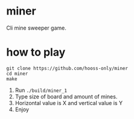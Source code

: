 # miner
Cli mine sweeper game.

# how to play
```
git clone https://github.com/hooss-only/miner
cd miner
make
```

1. Run `./build/miner_1`
2. Type size of board and amount of mines.
3. Horizontal value is X and vertical value is Y
4. Enjoy
